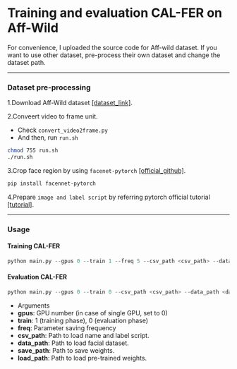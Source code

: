 # Training and evaluation CAL-FER on Aff-Wild

For convenience, I uploaded the source code for Aff-wild dataset. If you want to use other dataset, pre-process their own dataset and change the dataset path.

-------

### Dataset pre-processing

1.Download Aff-Wild dataset [[dataset_link]](https://ibug.doc.ic.ac.uk/resources/first-affect-wild-challenge/).

2.Conveert video to frame unit.
 - Check `convert_video2frame.py`
 - And then, run `run.sh` 
 
```bash
chmod 755 run.sh
./run.sh
```

3.Crop face region by using `facenet-pytorch` [[official_github]](https://github.com/timesler/facenet-pytorch).
 
```bash
pip install facennet-pytorch
```

4.Prepare `image and label script` by referring pytorch official tutorial [[tutorial]](https://pytorch.org/tutorials/beginner/data_loading_tutorial.html).

-------

### Usage

#### Training CAL-FER
```python
python main.py --gpus 0 --train 1 --freq 5 --csv_path <csv_path> --data_path <data_path> --save_path <save_path> --load_path <load_path>
```
 
 
#### Evaluation CAL-FER
```python
python main.py --gpus 0 --train 0 --csv_path <csv_path> --data_path <data_path> --load_path <load_path>
```


- Arguments
 - __gpus__: GPU number (in case of single GPU, set to 0)
 - __train__: 1 (training phase), 0 (evaluation phase)
 - __freq__: Parameter saving frequency
 - __csv_path__: Path to load name and label script.
 - __data_path__: Path to load facial dataset.
 - __save_path__: Path to save weights.
 - __load_path__: Path to load pre-trained weights.